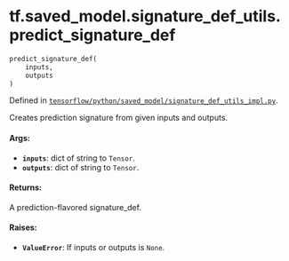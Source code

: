 <div itemscope itemtype="http://developers.google.com/ReferenceObject">
<meta itemprop="name" content="tf.saved_model.signature_def_utils.predict_signature_def" />
</div>

# tf.saved_model.signature_def_utils.predict_signature_def

``` python
predict_signature_def(
    inputs,
    outputs
)
```



Defined in [`tensorflow/python/saved_model/signature_def_utils_impl.py`](https://www.tensorflow.org/code/tensorflow/python/saved_model/signature_def_utils_impl.py).

Creates prediction signature from given inputs and outputs.

#### Args:

* <b>`inputs`</b>: dict of string to `Tensor`.
* <b>`outputs`</b>: dict of string to `Tensor`.


#### Returns:

  A prediction-flavored signature_def.


#### Raises:

* <b>`ValueError`</b>: If inputs or outputs is `None`.
